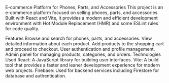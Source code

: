 E-commerce Platform for Phones, Parts, and Accessories
This project is an e-commerce platform focused on selling phones, parts, and accessories. Built with React and Vite, it provides a modern and efficient development environment with Hot Module Replacement (HMR) and some ESLint rules for code quality.

Features
Browse and search for phones, parts, and accessories.
View detailed information about each product.
Add products to the shopping cart and proceed to checkout.
User authentication and profile management.
Admin panel for managing products, categories, and orders.
Technologies Used
React: A JavaScript library for building user interfaces.
Vite: A build tool that provides a faster and leaner development experience for modern web projects.
Firebase: Used for backend services including Firestore for database and authentication.
